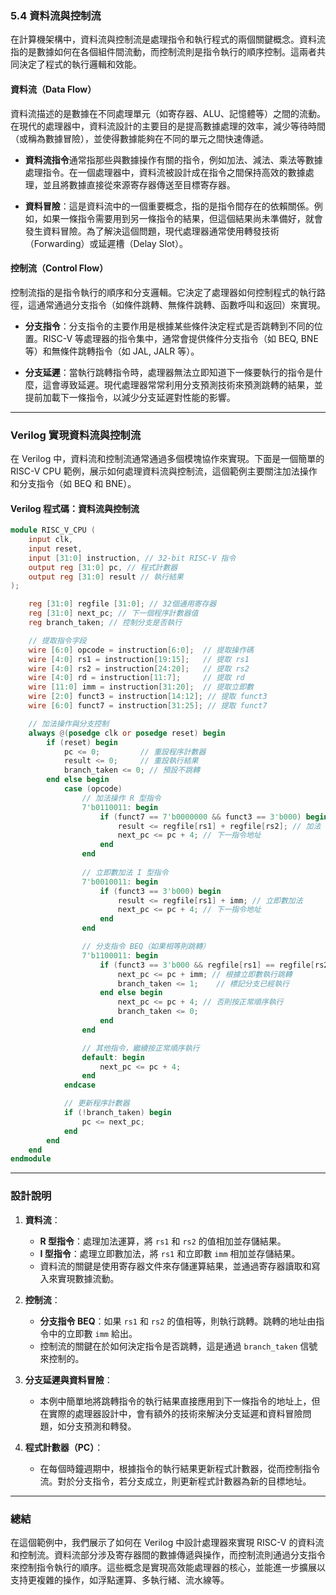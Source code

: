 ### **5.4 資料流與控制流**

在計算機架構中，資料流與控制流是處理指令和執行程式的兩個關鍵概念。資料流指的是數據如何在各個組件間流動，而控制流則是指令執行的順序控制。這兩者共同決定了程式的執行邏輯和效能。

#### **資料流（Data Flow）**

資料流描述的是數據在不同處理單元（如寄存器、ALU、記憶體等）之間的流動。在現代的處理器中，資料流設計的主要目的是提高數據處理的效率，減少等待時間（或稱為數據冒險），並使得數據能夠在不同的單元之間快速傳遞。

- **資料流指令**通常指那些與數據操作有關的指令，例如加法、減法、乘法等數據處理指令。在一個處理器中，資料流被設計成在指令之間保持高效的數據處理，並且將數據直接從來源寄存器傳送至目標寄存器。

- **資料冒險**：這是資料流中的一個重要概念，指的是指令間存在的依賴關係。例如，如果一條指令需要用到另一條指令的結果，但這個結果尚未準備好，就會發生資料冒險。為了解決這個問題，現代處理器通常使用轉發技術（Forwarding）或延遲槽（Delay Slot）。

#### **控制流（Control Flow）**

控制流指的是指令執行的順序和分支邏輯。它決定了處理器如何控制程式的執行路徑，這通常通過分支指令（如條件跳轉、無條件跳轉、函數呼叫和返回）來實現。

- **分支指令**：分支指令的主要作用是根據某些條件決定程式是否跳轉到不同的位置。RISC-V 等處理器的指令集中，通常會提供條件分支指令（如 BEQ, BNE 等）和無條件跳轉指令（如 JAL, JALR 等）。

- **分支延遲**：當執行跳轉指令時，處理器無法立即知道下一條要執行的指令是什麼，這會導致延遲。現代處理器常常利用分支預測技術來預測跳轉的結果，並提前加載下一條指令，以減少分支延遲對性能的影響。

---

### **Verilog 實現資料流與控制流**

在 Verilog 中，資料流和控制流通常通過多個模塊協作來實現。下面是一個簡單的 RISC-V CPU 範例，展示如何處理資料流與控制流，這個範例主要關注加法操作和分支指令（如 BEQ 和 BNE）。

#### **Verilog 程式碼：資料流與控制流**

```verilog
module RISC_V_CPU (
    input clk,
    input reset,
    input [31:0] instruction, // 32-bit RISC-V 指令
    output reg [31:0] pc, // 程式計數器
    output reg [31:0] result // 執行結果
);

    reg [31:0] regfile [31:0]; // 32個通用寄存器
    reg [31:0] next_pc; // 下一個程序計數器值
    reg branch_taken; // 控制分支是否執行

    // 提取指令字段
    wire [6:0] opcode = instruction[6:0];  // 提取操作碼
    wire [4:0] rs1 = instruction[19:15];   // 提取 rs1
    wire [4:0] rs2 = instruction[24:20];   // 提取 rs2
    wire [4:0] rd = instruction[11:7];     // 提取 rd
    wire [11:0] imm = instruction[31:20];  // 提取立即數
    wire [2:0] funct3 = instruction[14:12]; // 提取 funct3
    wire [6:0] funct7 = instruction[31:25]; // 提取 funct7

    // 加法操作與分支控制
    always @(posedge clk or posedge reset) begin
        if (reset) begin
            pc <= 0;         // 重設程序計數器
            result <= 0;     // 重設執行結果
            branch_taken <= 0; // 預設不跳轉
        end else begin
            case (opcode)
                // 加法操作 R 型指令
                7'b0110011: begin
                    if (funct7 == 7'b0000000 && funct3 == 3'b000) begin
                        result <= regfile[rs1] + regfile[rs2]; // 加法
                        next_pc <= pc + 4; // 下一指令地址
                    end
                end
                
                // 立即數加法 I 型指令
                7'b0010011: begin
                    if (funct3 == 3'b000) begin
                        result <= regfile[rs1] + imm; // 立即數加法
                        next_pc <= pc + 4; // 下一指令地址
                    end
                end

                // 分支指令 BEQ（如果相等則跳轉）
                7'b1100011: begin
                    if (funct3 == 3'b000 && regfile[rs1] == regfile[rs2]) begin
                        next_pc <= pc + imm; // 根據立即數執行跳轉
                        branch_taken <= 1;    // 標記分支已經執行
                    end else begin
                        next_pc <= pc + 4; // 否則按正常順序執行
                        branch_taken <= 0;
                    end
                end

                // 其他指令，繼續按正常順序執行
                default: begin
                    next_pc <= pc + 4;
                end
            endcase

            // 更新程序計數器
            if (!branch_taken) begin
                pc <= next_pc;
            end
        end
    end
endmodule
```

---

### **設計說明**

1. **資料流**：
   - **R 型指令**：處理加法運算，將 `rs1` 和 `rs2` 的值相加並存儲結果。
   - **I 型指令**：處理立即數加法，將 `rs1` 和立即數 `imm` 相加並存儲結果。
   - 資料流的關鍵是使用寄存器文件來存儲運算結果，並通過寄存器讀取和寫入來實現數據流動。

2. **控制流**：
   - **分支指令 BEQ**：如果 `rs1` 和 `rs2` 的值相等，則執行跳轉。跳轉的地址由指令中的立即數 `imm` 給出。
   - 控制流的關鍵在於如何決定指令是否跳轉，這是通過 `branch_taken` 信號來控制的。

3. **分支延遲與資料冒險**：
   - 本例中簡單地將跳轉指令的執行結果直接應用到下一條指令的地址上，但在實際的處理器設計中，會有額外的技術來解決分支延遲和資料冒險問題，如分支預測和轉發。

4. **程式計數器（PC）**：
   - 在每個時鐘週期中，根據指令的執行結果更新程式計數器，從而控制指令流。對於分支指令，若分支成立，則更新程式計數器為新的目標地址。

---

### **總結**

在這個範例中，我們展示了如何在 Verilog 中設計處理器來實現 RISC-V 的資料流和控制流。資料流部分涉及寄存器間的數據傳遞與操作，而控制流則通過分支指令來控制指令執行的順序。這些概念是實現高效能處理器的核心，並能進一步擴展以支持更複雜的操作，如浮點運算、多執行緒、流水線等。
